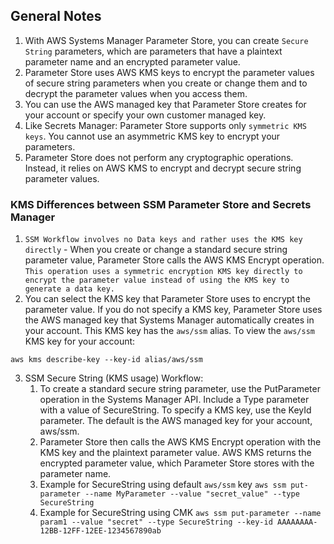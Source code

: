 ## General Notes

1. With AWS Systems Manager Parameter Store, you can create `Secure String` parameters, which are parameters that have a plaintext parameter name and an encrypted parameter value.
2. Parameter Store uses AWS KMS keys to encrypt the parameter values of secure string parameters when you create or change them and to decrypt the parameter values when you access them.
3. You can use the AWS managed key that Parameter Store creates for your account or specify your own customer managed key.
4. Like Secrets Manager: Parameter Store supports only `symmetric KMS keys`. You cannot use an asymmetric KMS key to encrypt your parameters.
5. Parameter Store does not perform any cryptographic operations. Instead, it relies on AWS KMS to encrypt and decrypt secure string parameter values. 


### KMS Differences between SSM Parameter Store and Secrets Manager
1. `SSM Workflow involves no Data keys and rather uses the KMS key directly` - When you create or change a standard secure string parameter value, Parameter Store calls the AWS KMS Encrypt operation. `This operation uses a symmetric encryption KMS key directly to encrypt the parameter value instead of using the KMS key to generate a data key.`
2. You can select the KMS key that Parameter Store uses to encrypt the parameter value. If you do not specify a KMS key, Parameter Store uses the AWS managed key that Systems Manager automatically creates in your account. This KMS key has the `aws/ssm` alias. To view the `aws/ssm` KMS key for your account:
```
aws kms describe-key --key-id alias/aws/ssm
```
3. SSM Secure String (KMS usage) Workflow:
   1. To create a standard secure string parameter, use the PutParameter operation in the Systems Manager API. Include a Type parameter with a value of SecureString. To specify a KMS key, use the KeyId parameter. The default is the AWS managed key for your account, aws/ssm.
   2. Parameter Store then calls the AWS KMS Encrypt operation with the KMS key and the plaintext parameter value. AWS KMS returns the encrypted parameter value, which Parameter Store stores with the parameter name.
   3. Example for SecureString using default `aws/ssm` key `aws ssm put-parameter --name MyParameter --value "secret_value" --type SecureString`
   4. Example for SecureString using CMK `aws ssm put-parameter --name param1 --value "secret" --type SecureString --key-id AAAAAAAA-12BB-12FF-12EE-1234567890ab`